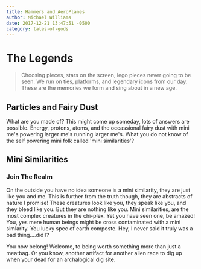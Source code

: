 ```yaml
---
title: Hammers and AeroPlanes
author: Michael Williams
date: 2017-12-21 13:47:51 -0500
category: tales-of-gods
---
```

# The Legends

> Choosing pieces, stars on the screen, lego pieces never going to be seen. We run on ties, platforms, and legendary icons from our day. These are the memories we form and sing about in a new age.

## Particles and Fairy Dust

What are you made of? This might come up someday, lots of answers are possible. Energy, protons, atoms, and the occassional fairy dust with mini me's powering larger me's running  larger me's. What you do not know of the self powering mini folk called 'mini similarities'?

## Mini Similarities

### Join The Realm

On the outside you have no idea someone is a mini similarity, they are just like you and me. This is further from the truth though, they are abstracts of nature I promise! These creatures look like you, they speak like you, and they bleed like you. But they are nothing like you. Mini similarities, are the most complex creatures in the chi-plex. Yet you have seen one, be amazed! You, yes mere human beings might be cross contaminated with a mini simlarity. You lucky spec of earth composte. Hey, I never said it truly was a bad thing....did I?

You now belong! Welcome, to being worth something more than just a meatbag. Or you know, another artifact for another alien race to dig up when your dead for an archalogical dig site. 


